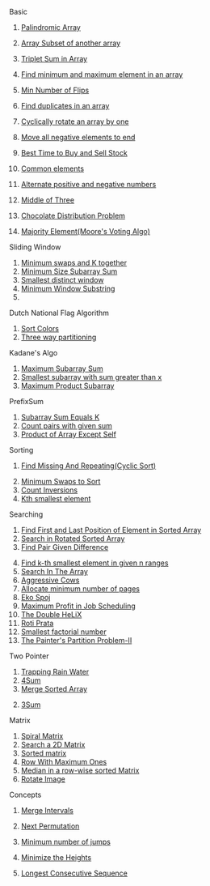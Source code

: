 Basic

1. [Palindromic Array](https://www.geeksforgeeks.org/problems/palindromic-array-1587115620/1)
2. [Array Subset of another array](https://www.geeksforgeeks.org/problems/array-subset-of-another-array2317/1)
3. [Triplet Sum in Array](https://www.geeksforgeeks.org/problems/triplet-sum-in-array-1587115621/1)
4. [Find minimum and maximum element in an array](https://www.geeksforgeeks.org/problems/find-minimum-and-maximum-element-in-an-array4428/1)
5. [Min Number of Flips](https://www.geeksforgeeks.org/problems/min-number-of-flips3210/1)
6. [Find duplicates in an array](https://www.geeksforgeeks.org/problems/find-duplicates-in-an-array/1)
7. [Cyclically rotate an array by one](https://www.geeksforgeeks.org/problems/cyclically-rotate-an-array-by-one2614/1)
8. [Move all negative elements to end](https://www.geeksforgeeks.org/problems/move-all-negative-elements-to-end1813/1)

10. [Best Time to Buy and Sell Stock](https://leetcode.com/problems/best-time-to-buy-and-sell-stock/description/)
11. [Common elements](https://www.geeksforgeeks.org/problems/common-elements1132/1)
12. [Alternate positive and negative numbers](https://www.geeksforgeeks.org/problems/array-of-alternate-ve-and-ve-nos1401/1)
13. [Middle of Three](https://www.geeksforgeeks.org/problems/middle-of-three2926/1)
14. [Chocolate Distribution Problem](https://www.geeksforgeeks.org/problems/chocolate-distribution-problem3825/1)
15. [Majority Element(Moore's Voting Algo)](https://www.geeksforgeeks.org/problems/majority-element-1587115620/1)
 

Sliding Window

1. [Minimum swaps and K together](https://www.geeksforgeeks.org/problems/minimum-swaps-required-to-bring-all-elements-less-than-or-equal-to-k-together4847/1)
2. [Minimum Size Subarray Sum](https://leetcode.com/problems/minimum-size-subarray-sum/description/)
3. [Smallest distinct window](https://www.geeksforgeeks.org/problems/smallest-distant-window3132/1)
4. [Minimum Window Substring](https://leetcode.com/problems/minimum-window-substring/description/)
5. 

Dutch National Flag Algorithm

1. [Sort Colors](https://leetcode.com/problems/sort-colors/description/)
2. [Three way partitioning](https://www.geeksforgeeks.org/problems/three-way-partitioning/1)

Kadane's Algo

1. [Maximum Subarray Sum](https://www.geeksforgeeks.org/problems/kadanes-algorithm-1587115620/1)
2. [Smallest subarray with sum greater than x](https://www.geeksforgeeks.org/problems/smallest-subarray-with-sum-greater-than-x5651/1)
3. [Maximum Product Subarray](https://leetcode.com/problems/maximum-product-subarray/description/)


PrefixSum

1. [Subarray Sum Equals K](https://leetcode.com/problems/subarray-sum-equals-k/description/)
2. [Count pairs with given sum](https://www.geeksforgeeks.org/problems/count-pairs-with-given-sum5022/1)
3. [Product of Array Except Self](https://leetcode.com/problems/product-of-array-except-self/description/)

Sorting 

1. [Find Missing And Repeating(Cyclic Sort)](https://www.geeksforgeeks.org/problems/find-missing-and-repeating2512/1)
<!-- To do -->
2. [Minimum Swaps to Sort](https://www.geeksforgeeks.org/problems/minimum-swaps/1)
3. [Count Inversions](https://www.geeksforgeeks.org/problems/inversion-of-array-1587115620/1)
4. [Kth smallest element](https://www.geeksforgeeks.org/problems/kth-smallest-element5635/1)

Searching

1. [Find First and Last Position of Element in Sorted Array](https://leetcode.com/problems/find-first-and-last-position-of-element-in-sorted-array/description/)
2. [Search in Rotated Sorted Array](https://leetcode.com/problems/search-in-rotated-sorted-array/description/)
3. [Find Pair Given Difference](https://www.geeksforgeeks.org/problems/find-pair-given-difference1559/1)
<!-- To do -->
4. [Find k-th smallest element in given n ranges](https://www.geeksforgeeks.org/problems/find-k-th-smallest-element-in-given-n-ranges/1?itm_source=geeksforgeeks&itm_medium=article&itm_campaign=bottom_sticky_on_article)
5. [Search In The Array](https://www.naukri.com/code360/problems/search-in-the-array_1116099?topList=love-babbar-dsa-sheet-problems&utm_source=website&utm_medium=affiliate&utm_campaign=450dsatracker)
6. [Aggressive Cows](https://www.geeksforgeeks.org/problems/aggressive-cows/0)
7. [Allocate minimum number of pages](https://www.geeksforgeeks.org/problems/allocate-minimum-number-of-pages0937/1)
8. [Eko Spoj](https://www.spoj.com/problems/EKO/)
9. [Maximum Profit in Job Scheduling](https://leetcode.com/problems/maximum-profit-in-job-scheduling/description/)
10. [The Double HeLiX](https://www.spoj.com/problems/ANARC05B/)
11. [Roti Prata](https://www.spoj.com/problems/PRATA/)
12. [Smallest factorial number](https://www.geeksforgeeks.org/problems/smallest-factorial-number5929/1)
13. [The Painter's Partition Problem-II](https://www.geeksforgeeks.org/problems/the-painters-partition-problem1535/1)




Two Pointer

1. [Trapping Rain Water](https://leetcode.com/problems/trapping-rain-water/description/)
3. [4Sum](https://www.geeksforgeeks.org/problems/find-all-four-sum-numbers1732/1)
4. [Merge Sorted Array](https://leetcode.com/problems/merge-sorted-array/description/)

<!-- To do -->
2. [3Sum](https://leetcode.com/problems/3sum/description/)

Matrix
1. [Spiral Matrix](https://leetcode.com/problems/spiral-matrix/description/)
2. [Search a 2D Matrix](https://leetcode.com/problems/search-a-2d-matrix/description/)
3. [Sorted matrix](https://www.geeksforgeeks.org/problems/sorted-matrix2333/1)
4. [Row With Maximum Ones](https://leetcode.com/problems/row-with-maximum-ones/description/)
5. [Median in a row-wise sorted Matrix](https://www.geeksforgeeks.org/problems/median-in-a-row-wise-sorted-matrix1527/1)
6. [Rotate Image](https://leetcode.com/problems/rotate-image/description/)

Concepts

1. [Merge Intervals](https://leetcode.com/problems/merge-intervals/description/)
2. [Next Permutation](https://leetcode.com/problems/next-permutation/description/)

4. [Minimum number of jumps](https://www.geeksforgeeks.org/problems/minimum-number-of-jumps-1587115620/1)
5. [Minimize the Heights](https://www.geeksforgeeks.org/problems/minimize-the-heights3351/1)
6. [Longest Consecutive Sequence](https://leetcode.com/problems/longest-consecutive-sequence/description/)
